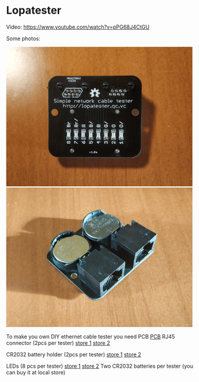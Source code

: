 # Lopatester

Video:
https://www.youtube.com/watch?v=pPG68J4CtGU

Some photos:

<img src="/Pictures/front_900.jpg"  width="500px"/>
<img src="/Pictures/sboku_900.jpg"  width="500px"/>


To make you own DIY ethernet cable tester you need
PCB <a href="https://www.pcbway.com">PCB</a>
RJ45 connector (2pcs per tester) <a href="https://www.aliexpress.com/item/-/32921386558.html">store 1</a>  <a href="https://www.aliexpress.com/item/-/32694863099.html">store 2</a>

CR2032 battery holder (2pcs per tester) <a href="https://www.aliexpress.com/item/-/32833392515.html">store 1</a>  <a href="https://www.aliexpress.com/item/-/32693952216.html">store 2</a>

LEDs (8 pcs per tester)  <a href="https://www.aliexpress.com/item/-/32851176761.html">store 1</a>  <a href="https://www.aliexpress.com/item/-/32889613565.html">store 2</a>
Two CR2032 batteries per tester (you can buy it at local store)
